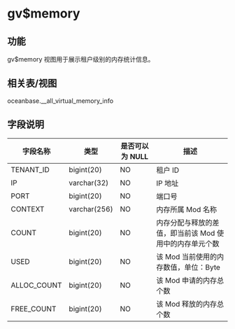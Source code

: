 gv$memory 
==============================



功能 
-----------

gv$memory 视图用于展示租户级别的内存统计信息。

相关表/视图 
---------------

oceanbase.__all_virtual_memory_info

字段说明 
-------------



|  **字段名称**   |    **类型**    | **是否可以为 NULL** |             **描述**             |
|-------------|--------------|----------------|--------------------------------|
| TENANT_ID   | bigint(20)   | NO             | 租户 ID                          |
| IP          | varchar(32)  | NO             | IP 地址                          |
| PORT        | bigint(20)   | NO             | 端口号                            |
| CONTEXT     | varchar(256) | NO             | 内存所属 Mod 名称                    |
| COUNT       | bigint(20)   | NO             | 内存分配与释放的差值，即当前该 Mod 使用中的内存单元个数 |
| USED        | bigint(20)   | NO             | 该 Mod 当前使用的内存数值，单位：Byte        |
| ALLOC_COUNT | bigint(20)   | NO             | 该 Mod 申请的内存总个数                 |
| FREE_COUNT  | bigint(20)   | NO             | 该 Mod 释放的内存总个数                 |


